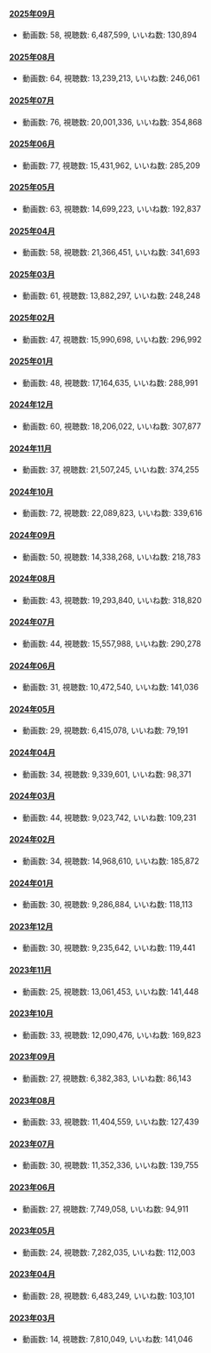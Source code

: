 #### [2025年09月](videos/202509 "wikilink")

-   動画数: 58, 視聴数: 6,487,599, いいね数: 130,894

#### [2025年08月](videos/202508 "wikilink")

-   動画数: 64, 視聴数: 13,239,213, いいね数: 246,061

#### [2025年07月](videos/202507 "wikilink")

-   動画数: 76, 視聴数: 20,001,336, いいね数: 354,868

#### [2025年06月](videos/202506 "wikilink")

-   動画数: 77, 視聴数: 15,431,962, いいね数: 285,209

#### [2025年05月](videos/202505 "wikilink")

-   動画数: 63, 視聴数: 14,699,223, いいね数: 192,837

#### [2025年04月](videos/202504 "wikilink")

-   動画数: 58, 視聴数: 21,366,451, いいね数: 341,693

#### [2025年03月](videos/202503 "wikilink")

-   動画数: 61, 視聴数: 13,882,297, いいね数: 248,248

#### [2025年02月](videos/202502 "wikilink")

-   動画数: 47, 視聴数: 15,990,698, いいね数: 296,992

#### [2025年01月](videos/202501 "wikilink")

-   動画数: 48, 視聴数: 17,164,635, いいね数: 288,991

#### [2024年12月](videos/202412 "wikilink")

-   動画数: 60, 視聴数: 18,206,022, いいね数: 307,877

#### [2024年11月](videos/202411 "wikilink")

-   動画数: 37, 視聴数: 21,507,245, いいね数: 374,255

#### [2024年10月](videos/202410 "wikilink")

-   動画数: 72, 視聴数: 22,089,823, いいね数: 339,616

#### [2024年09月](videos/202409 "wikilink")

-   動画数: 50, 視聴数: 14,338,268, いいね数: 218,783

#### [2024年08月](videos/202408 "wikilink")

-   動画数: 43, 視聴数: 19,293,840, いいね数: 318,820

#### [2024年07月](videos/202407 "wikilink")

-   動画数: 44, 視聴数: 15,557,988, いいね数: 290,278

#### [2024年06月](videos/202406 "wikilink")

-   動画数: 31, 視聴数: 10,472,540, いいね数: 141,036

#### [2024年05月](videos/202405 "wikilink")

-   動画数: 29, 視聴数: 6,415,078, いいね数: 79,191

#### [2024年04月](videos/202404 "wikilink")

-   動画数: 34, 視聴数: 9,339,601, いいね数: 98,371

#### [2024年03月](videos/202403 "wikilink")

-   動画数: 44, 視聴数: 9,023,742, いいね数: 109,231

#### [2024年02月](videos/202402 "wikilink")

-   動画数: 34, 視聴数: 14,968,610, いいね数: 185,872

#### [2024年01月](videos/202401 "wikilink")

-   動画数: 30, 視聴数: 9,286,884, いいね数: 118,113

#### [2023年12月](videos/202312 "wikilink")

-   動画数: 30, 視聴数: 9,235,642, いいね数: 119,441

#### [2023年11月](videos/202311 "wikilink")

-   動画数: 25, 視聴数: 13,061,453, いいね数: 141,448

#### [2023年10月](videos/202310 "wikilink")

-   動画数: 33, 視聴数: 12,090,476, いいね数: 169,823

#### [2023年09月](videos/202309 "wikilink")

-   動画数: 27, 視聴数: 6,382,383, いいね数: 86,143

#### [2023年08月](videos/202308 "wikilink")

-   動画数: 33, 視聴数: 11,404,559, いいね数: 127,439

#### [2023年07月](videos/202307 "wikilink")

-   動画数: 30, 視聴数: 11,352,336, いいね数: 139,755

#### [2023年06月](videos/202306 "wikilink")

-   動画数: 27, 視聴数: 7,749,058, いいね数: 94,911

#### [2023年05月](videos/202305 "wikilink")

-   動画数: 24, 視聴数: 7,282,035, いいね数: 112,003

#### [2023年04月](videos/202304 "wikilink")

-   動画数: 28, 視聴数: 6,483,249, いいね数: 103,101

#### [2023年03月](videos/202303 "wikilink")

-   動画数: 14, 視聴数: 7,810,049, いいね数: 141,046

